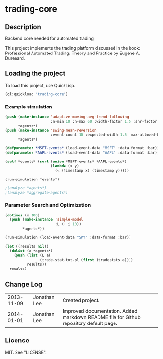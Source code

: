 trading-core
============

Description
-----------
Backend core needed for automated trading

This project implements the trading platform discussed in the book:
Professional Automated Trading: Theory and Practice by Eugene A. Durenard.

Loading the project
-------------------
To load this project, use QuickLisp.

```lisp
(ql:quickload "trading-core")
```

### Example simulation

```lisp
(push (make-instance 'adaptive-moving-avg-trend-following
                     :n-min 10 :n-max 60 :width-factor 1.5 :snr-factor 0.2)
      *agents*)
(push (make-instance 'swing-mean-reversion
                     :event-count 10 :expected-width 1.5 :max-allowed-breakout 0.11)
      *agents*)

(defparameter *MSFT-events* (load-event-data "MSFT" :data-format :bar))
(defparameter *AAPL-events* (load-event-data "AAPL" :data-format :bar))

(setf *events* (sort (union *MSFT-events* *AAPL-events*)
                     (lambda (x y)
                       (< (timestamp x) (timestamp y)))))

(run-simulation *events*)

;(analyze *agents*)
;(analyze *aggregate-agents*)
```

### Parameter Search and Optimization

```lisp
(dotimes (x 100)
  (push (make-instance 'simple-model
                       :L (+ i 10))
        *agents*))

(run-simulation (load-event-data "SPY" :data-format :bar))

(let ((results nil))
  (dolist (a *agents*)
    (push (list (L a)
                (trade-stat-tot-pl (first (tradestats a))))
          results))
  results)
```

Change Log
----------
<table>
<tr><td>2013-11-09</td><td>Jonathan Lee</td><td>Created project.</td></tr>
<tr><td>2014-01-01</td><td>Jonathan Lee</td><td>Improved documentation. Added markdown README file for Github repository
default page.</td></tr>
</table>

License
-------
MIT. See "LICENSE".

